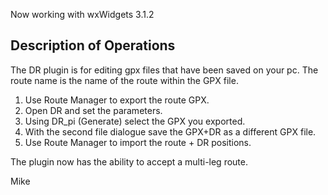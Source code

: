 Now working with wxWidgets 3.1.2

Description of Operations
---------------------------
The DR plugin is for editing gpx files that have been saved on your pc. 
The route name is the name of the route within the GPX file.

1. Use Route Manager to export the route GPX.
2. Open DR and set the parameters.
3. Using DR_pi (Generate) select the GPX you exported.
4. With the second file dialogue save the GPX+DR as a different GPX file.
5. Use Route Manager to import the route + DR positions.

The plugin now has the ability to accept a multi-leg route.

Mike 
